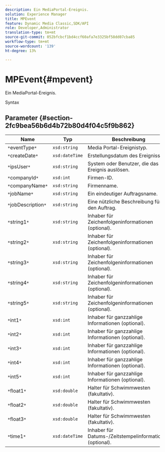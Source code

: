 ```yaml
---
description: Ein MediaPortal-Ereignis.
solution: Experience Manager
title: MPEvent
feature: Dynamic Media Classic,SDK/API
role: Developer,Administrator
translation-type: tm+mt
source-git-commit: 052bfcbcf1bd4ccf60afa7e3325bf58dd07cba85
workflow-type: tm+mt
source-wordcount: '139'
ht-degree: 13%

---
```



# MPEvent{#mpevent}

Ein MediaPortal-Ereignis.

Syntax

## Parameter {#section-2fc9bea56b6d4b72b80d4f04c5f9b862}

| Name | Typ | Beschreibung |
|---|---|---|
| `*`eventType`*` | `xsd:string` | Media Portal-Ereignistyp. |
| `*`createDate`*` | `xsd:dateTime` | Erstellungsdatum des Ereignisses. |
| `*`ipsUser`*` | `xsd:string` | System oder Benutzer, die das Ereignis auslösen. |
| `*`companyId`*` | `xsd:int` | Firmen-ID. |
| `*`companyName`*` | `xsd:string` | Firmenname. |
| `*`jobName`*` | `xsd:string` | Ein eindeutiger Auftragsname. |
| `*`jobDescription`*` | `xsd:string` | Eine nützliche Beschreibung für den Auftrag. |
| `*`string1`*` | `xsd:string` | Inhaber für Zeichenfolgeninformationen (optional). |
| `*`string2`*` | `xsd:string` | Inhaber für Zeichenfolgeninformationen (optional). |
| `*`string3`*` | `xsd:string` | Inhaber für Zeichenfolgeninformationen (optional). |
| `*`string4`*` | `xsd:string` | Inhaber für Zeichenfolgeninformationen (optional). |
| `*`string5`*` | `xsd:string` | Inhaber für Zeichenfolgeninformationen (optional). |
| `*`int1`*` | `xsd:int` | Inhaber für ganzzahlige Informationen (optional). |
| `*`int2`*` | `xsd:int` | Inhaber für ganzzahlige Informationen (optional). |
| `*`int3`*` | `xsd:int` | Inhaber für ganzzahlige Informationen (optional). |
| `*`int4`*` | `xsd:int` | Inhaber für ganzzahlige Informationen (optional). |
| `*`int5`*` | `xsd:int` | Inhaber für ganzzahlige Informationen (optional). |
| `*`float1`*` | `xsd:double` | Halter für Schwimmwesten (fakultativ). |
| `*`float2`*` | `xsd:double` | Halter für Schwimmwesten (fakultativ). |
| `*`float3`*` | `xsd:double` | Halter für Schwimmwesten (fakultativ). |
| `*`time1`*` | `xsd:dateTime` | Inhaber für Datums-/Zeitstempelinformationen (optional). |

